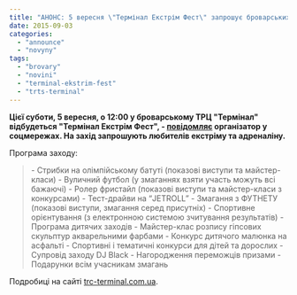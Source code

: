 ```yaml
---
title: "АНОНС: 5 вересня \"Термінал Екстрім Фест\" запрошує броварських любителів адреналіну"
date: 2015-09-03
categories: 
  - "announce"
  - "novyny"
tags: 
  - "brovary"
  - "novini"
  - "terminal-ekstrim-fest"
  - "trts-terminal"
---
```


**Цієї суботи, 5 вересня, о 12:00 у броварському ТРЦ "Термінал" відбудеться "Термінал Екстрім Фест", - [повідомляє](https://www.facebook.com/175077865876516/photos/a.716596811724616.1073741827.175077865876516/973759219341706/?type=1&theater) організатор у соцмережах. На захід запрошують любителів екстріму та адреналіну.**

Програма заходу:

> \- Стрибки на олімпійському батуті (показові виступи та майстер-класи) - Вуличний футбол (у змаганнях взяти участь можуть всі бажаючі) - Ролер фристайл (показові виступи та майстер-класи з конкурсами) - Тест-драйви на “JETROLL” - Змагання з ФУТНЕТУ (показові виступи, змагання серед присутніх) - Спортивне орієнтування (з електронною системою зчитування результатів) - Програма дитячих заходів - Майстер-клас розпису гіпсових скульптур акварельними фарбами - Конкурс дитячого малюнка на асфальті - Спортивні і тематичні конкурси для дітей та дорослих - Супровід заходу DJ Black - Нагородження переможців призами - Подарунки всім учасникам змагань

Подробиці на сайті [trc-terminal.com.ua](http://trc-terminal.com.ua).
